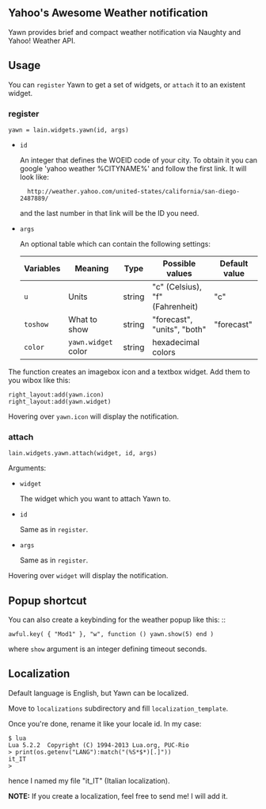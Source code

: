 Yahoo's Awesome Weather notification
-----------

Yawn provides brief and compact weather notification via Naughty and Yahoo! Weather API.

Usage
-----

You can ``register`` Yawn to get a set of widgets, or ``attach`` it to
an existent widget.

### register

    yawn = lain.widgets.yawn(id, args)

- ``id``

    An integer that defines the WOEID code of your city.
    To obtain it you can google 'yahoo weather %CITYNAME%' and follow the first link.
    It will look like:

        http://weather.yahoo.com/united-states/california/san-diego-2487889/

    and the last number in that link will be the ID you need.

- ``args``

    An optional table which can contain the following settings:

    Variables | Meaning | Type | Possible values | Default value
    --- | --- | --- | --- | ---
    `u` | Units | string | "c" (Celsius), "f" (Fahrenheit) | "c"
    `toshow` | What to show | string | "forecast", "units", "both" | "forecast"
    `color` | ``yawn.widget`` color | string | hexadecimal colors | 

The function creates an imagebox icon and a textbox widget. Add them to you wibox like this:

    right_layout:add(yawn.icon)
    right_layout:add(yawn.widget)

Hovering over ``yawn.icon`` will display the notification.

### attach

    lain.widgets.yawn.attach(widget, id, args)

Arguments:

- ``widget``
 
    The widget which you want to attach Yawn to.

- ``id``

    Same as in ``register``.

- ``args``
 
   Same as in ``register``.

Hovering over ``widget`` will display the notification.

Popup shortcut
--------------

You can also create a keybinding for the weather popup like this: ::

    awful.key( { "Mod1" }, "w", function () yawn.show(5) end )

where ``show`` argument is an integer defining timeout seconds.

Localization
------------

Default language is English, but Yawn can be localized.

Move to `localizations` subdirectory and fill `localization_template`.

Once you're done, rename it like your locale id. In my case:

    $ lua
    Lua 5.2.2  Copyright (C) 1994-2013 Lua.org, PUC-Rio
    > print(os.getenv("LANG"):match("(%S*$*)[.]"))
    it_IT
    >

hence I named my file "it_IT" (Italian localization).

**NOTE:** If you create a localization, feel free to send me! I will add it.